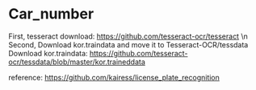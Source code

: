# Car_number

First, tesseract download: https://github.com/tesseract-ocr/tesseract \n
Second, Download kor.traindata and move it to Tesseract-OCR/tessdata
  Download kor.traindata: https://github.com/tesseract-ocr/tessdata/blob/master/kor.traineddata

reference: https://github.com/kairess/license_plate_recognition
